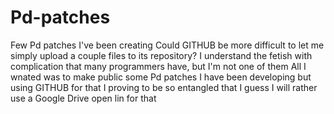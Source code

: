 # Pd-patches
Few Pd patches I've been creating
Could GITHUB be more difficult to let me simply upload a couple files to its repository? 
I understand the fetish with complication that many programmers have, but I'm not one of them
All I wnated was to make public some Pd patches I have been developing but using GITHUB
for that I proving to be so entangled that I guess I will rather use a Google Drive open lin for that
